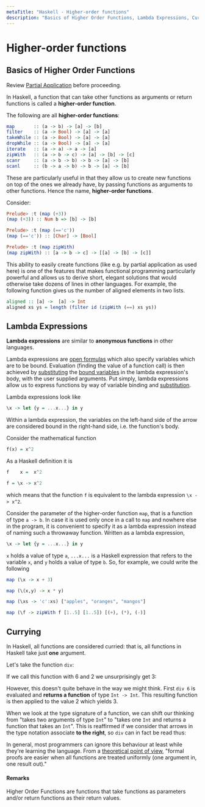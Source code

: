 ```yaml
---
metaTitle: "Haskell - Higher-order functions"
description: "Basics of Higher Order Functions, Lambda Expressions, Currying"
---
```


# Higher-order functions



## Basics of Higher Order Functions


Review [Partial Application](http://stackoverflow.com/documentation/haskell/1954/partial-application#t=201607290030340619796) before proceeding.

In Haskell, a function that can take other functions as arguments or return functions is called a **higher-order function**.

The following are all **higher-order functions**:

```hs
map       :: (a -> b) -> [a] -> [b]
filter    :: (a -> Bool) -> [a] -> [a]
takeWhile :: (a -> Bool) -> [a] -> [a]
dropWhile :: (a -> Bool) -> [a] -> [a]
iterate   :: (a -> a) -> a -> [a]
zipWith   :: (a -> b -> c) -> [a] -> [b] -> [c]
scanr     :: (a -> b -> b) -> b -> [a] -> [b]
scanl     :: (b -> a -> b) -> b -> [a] -> [b]

```

These are particularly useful in that they allow us to create new functions on top of the ones we already have, by passing functions as arguments to other functions. Hence the name, **higher-order functions**.

Consider:

```hs
Prelude> :t (map (+3))
(map (+3)) :: Num b => [b] -> [b]

Prelude> :t (map (=='c'))
(map (=='c')) :: [Char] -> [Bool]

Prelude> :t (map zipWith)
(map zipWith) :: [a -> b -> c] -> [[a] -> [b] -> [c]]

```

This ability to easily create functions (like e.g. by partial application as used here) is one of the features that makes functional programming particularly powerful and allows us to derive short, elegant solutions that would otherwise take dozens of lines in other languages. For example, the following function gives us the number of aligned elements in two lists.

```hs
aligned :: [a] ->  [a] -> Int
aligned xs ys = length (filter id (zipWith (==) xs ys))

```



## Lambda Expressions


**Lambda expressions** are similar to **anonymous functions** in other languages.

Lambda expressions are [open formulas](https://en.wikipedia.org/wiki/Open_formula) which also specify variables which are to be bound. Evaluation (finding the value of a function call) is then achieved by [substituting](https://en.wikipedia.org/wiki/Lambda_calculus#Substitution) the [bound variables](https://en.wikipedia.org/wiki/Bound_variable) in the lambda expression's body, with the user supplied arguments. Put simply, lambda expressions allow us to express functions by way of variable binding and [substitution](https://en.wikipedia.org/wiki/Substitution_(logic)).

Lambda expressions look like

```hs
\x -> let {y = ...x...} in y

```

Within a lambda expression, the variables on the left-hand side of the arrow are considered bound in the right-hand side, i.e. the function's body.

Consider the mathematical function

```hs
f(x) = x^2

```

As a Haskell definition it is

```hs
f    x =  x^2

f = \x -> x^2

```

which means that the function `f` is equivalent to the lambda expression `\x -> x^2`.

Consider the parameter of the higher-order function `map`, that is a function of type `a -> b`. In case it is used only once in a call to `map` and nowhere else in the program, it is convenient to specify it as a lambda expression instead of naming such a throwaway function. Written as a lambda expression,

```hs
\x -> let {y = ...x...} in y

```

`x` holds a value of type `a`, `...x...` is a Haskell expression that refers to the variable `x`, and `y` holds a value of type `b`. So, for example, we could write the following

```hs
map (\x -> x + 3)

map (\(x,y) -> x * y)

map (\xs -> 'c':xs) ["apples", "oranges", "mangos"]

map (\f -> zipWith f [1..5] [1..5]) [(+), (*), (-)]

```



## Currying


In Haskell, all functions are considered curried: that is, all functions in Haskell take just **one** argument.

Let's take the function `div`:

If we call this function with 6 and 2 we unsurprisingly get 3:

However, this doesn't quite behave in the way we might think. First `div 6` is evaluated and **returns a function** of type `Int -> Int`. This resulting function is then applied to the value 2 which yields 3.

When we look at the type signature of a function, we can shift our thinking from "takes two arguments of type `Int`" to "takes one `Int` and returns a function that takes an `Int`". This is reaffirmed if we consider that arrows in the type notation associate **to the right**, so `div` can in fact be read thus:

In general, most programmers can ignore this behaviour at least while they're learning the language. From a [theoretical point of view](https://wiki.haskell.org/Currying), "formal proofs are easier when all functions are treated uniformly (one argument in, one result out)."



#### Remarks


Higher Order Functions are functions that take functions as parameters and/or return functions as their return values.

